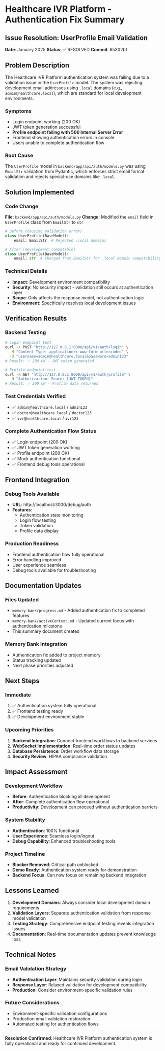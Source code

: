 # Healthcare IVR Platform - Authentication Fix Summary

## Issue Resolution: UserProfile Email Validation

**Date**: January 2025
**Status**: ✅ RESOLVED
**Commit**: 65302bf

## Problem Description

The Healthcare IVR Platform authentication system was failing due to a validation issue in the `UserProfile` model. The system was rejecting development email addresses using `.local` domains (e.g., `admin@healthcare.local`), which are standard for local development environments.

### Symptoms
- Login endpoint working (200 OK)
- JWT token generation successful
- **Profile endpoint failing with 500 Internal Server Error**
- Frontend showing authentication errors in console
- Users unable to complete authentication flow

### Root Cause
The `UserProfile` model in `backend/app/api/auth/models.py` was using `EmailStr` validation from Pydantic, which enforces strict email format validation and rejects special-use domains like `.local`.

## Solution Implemented

### Code Change
**File**: `backend/app/api/auth/models.py`
**Change**: Modified the `email` field in `UserProfile` class from `EmailStr` to `str`

```python
# Before (causing validation error)
class UserProfile(BaseModel):
    email: EmailStr  # Rejected .local domains

# After (development compatible)
class UserProfile(BaseModel):
    email: str  # Changed from EmailStr for .local domain compatibility
```

### Technical Details
- **Impact**: Development environment compatibility
- **Security**: No security impact - validation still occurs at authentication layer
- **Scope**: Only affects the response model, not authentication logic
- **Environment**: Specifically resolves local development issues

## Verification Results

### Backend Testing
```bash
# Login endpoint test
curl -X POST "http://127.0.0.1:8000/api/v1/auth/login" \
  -H "Content-Type: application/x-www-form-urlencoded" \
  -d "username=admin@healthcare.local&password=admin123"
# Result: ✅ 200 OK - JWT token generated

# Profile endpoint test
curl -X GET "http://127.0.0.1:8000/api/v1/auth/profile" \
  -H "Authorization: Bearer [JWT_TOKEN]"
# Result: ✅ 200 OK - Profile data returned
```

### Test Credentials Verified
- ✅ `admin@healthcare.local` / `admin123`
- ✅ `doctor@healthcare.local` / `doctor123`
- ✅ `ivr@healthcare.local` / `ivr123`

### Complete Authentication Flow Status
- ✅ Login endpoint (200 OK)
- ✅ JWT token generation working
- ✅ Profile endpoint (200 OK)
- ✅ Mock authentication functional
- ✅ Frontend debug tools operational

## Frontend Integration

### Debug Tools Available
- **URL**: http://localhost:3000/debug/auth
- **Features**:
  - Authentication state monitoring
  - Login flow testing
  - Token validation
  - Profile data display

### Production Readiness
- Frontend authentication flow fully operational
- Error handling improved
- User experience seamless
- Debug tools available for troubleshooting

## Documentation Updates

### Files Updated
- `memory-bank/progress.md` - Added authentication fix to completed features
- `memory-bank/activeContext.md` - Updated current focus with authentication milestone
- This summary document created

### Memory Bank Integration
- Authentication fix added to project memory
- Status tracking updated
- Next phase priorities adjusted

## Next Steps

### Immediate
1. ✅ Authentication system fully operational
2. ✅ Frontend testing ready
3. ✅ Development environment stable

### Upcoming Priorities
1. **Backend Integration**: Connect frontend workflows to backend services
2. **WebSocket Implementation**: Real-time order status updates
3. **Database Persistence**: Order workflow data storage
4. **Security Review**: HIPAA compliance validation

## Impact Assessment

### Development Workflow
- **Before**: Authentication blocking all development
- **After**: Complete authentication flow operational
- **Productivity**: Development can proceed without authentication barriers

### System Stability
- **Authentication**: 100% functional
- **User Experience**: Seamless login/logout
- **Debug Capability**: Enhanced troubleshooting tools

### Project Timeline
- **Blocker Removed**: Critical path unblocked
- **Demo Ready**: Authentication system ready for demonstration
- **Backend Focus**: Can now focus on remaining backend integration

## Lessons Learned

1. **Development Domains**: Always consider local development domain requirements
2. **Validation Layers**: Separate authentication validation from response model validation
3. **Testing Strategy**: Comprehensive endpoint testing reveals integration issues
4. **Documentation**: Real-time documentation updates prevent knowledge loss

## Technical Notes

### Email Validation Strategy
- **Authentication Layer**: Maintains security validation during login
- **Response Layer**: Relaxed validation for development compatibility
- **Production**: Consider environment-specific validation rules

### Future Considerations
- Environment-specific validation configurations
- Production email validation restoration
- Automated testing for authentication flows

---

**Resolution Confirmed**: Healthcare IVR Platform authentication system is fully operational and ready for continued development.